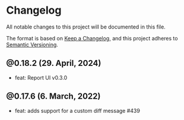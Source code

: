# Changelog

All notable changes to this project will be documented in this file.

The format is based on [Keep a Changelog](https://keepachangelog.com/en/1.0.0/),
and this project adheres to [Semantic Versioning](https://semver.org/spec/v2.0.0.html).

## @0.18.2 (29. April, 2024)

- feat: Report UI v0.3.0

## @0.17.6 (6. March, 2022)

- feat: adds support for a custom diff message #439
